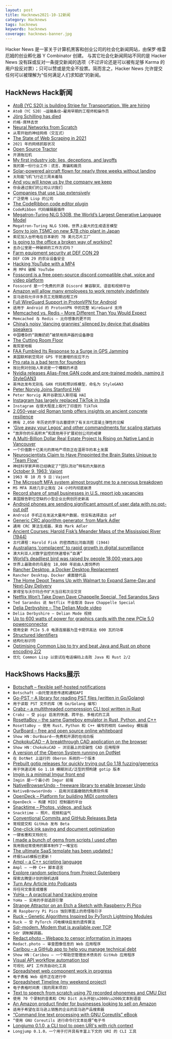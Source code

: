 ```yaml
---
layout: post
title: Hacknews2021-10-12新闻
category: Hacknews
tags: hacknews
keywords: hacknews
coverage: hacknews-banner.jpg
---
```


Hacker News 是一家关于计算机黑客和创业公司的社会化新闻网站，由保罗·格雷厄姆的创业孵化器 Y Combinator 创建。
与其它社会化新闻网站不同的是 Hacker News 没有踩或反对一条提交新闻的选项（不过评论还是可以被有足够 Karma 的用户投反对票）；只可以赞或是完全不投票。简而言之，Hacker News 允许提交任何可以被理解为“任何满足人们求知欲”的新闻。

## HackNews Hack新闻


- [AtoB (YC S20) is building Stripe for Transportation. We are hiring](https://careers.atob.com/)
- `AtoB（YC S20）–运输条纹–雇用早期的工程师和操作员`
- [Jörg Schilling has died](https://minnie.tuhs.org/pipermail/tuhs/2021-October/024523.html)
- `约格·席林去世`
- [Neural Networks from Scratch](https://aegeorge42.github.io/)
- `从零开始的神经网络（交互式）`
- [The State of Web Scraping in 2021](https://mihaisplace.blog/2021/10/03/the-state-of-web-scraping-in-2021/)
- `2021 年的网络抓取状况`
- [Open Source Tractor](https://opensourceecology.dozuki.com/c/LifeTrac)
- `开源拖拉机`
- [My first industry job: lies, deceptions, and layoffs](https://jeremyaboyd.com/post/my-first-industry-job)
- `我的第一份行业工作：谎言、欺骗和裁员`
- [Solar-powered aircraft flown for nearly three weeks without landing](https://eandt.theiet.org/content/articles/2021/10/solar-powered-aircraft-flown-for-nearly-three-weeks-without-landing/)
- `太阳能飞机飞行近三周未着陆`
- [And you will know us by the company we keep](https://www.eugenewei.com/blog/2021/9/29/and-you-will-know-us-by-the-company-we-keep)
- `你会通过我们的公司认识我们`
- [Companies that use Lisp extensively](https://github.com/azzamsa/awesome-lisp-companies)
- `广泛使用 Lisp 的公司`
- [The CodeRibbon code editor plugin](https://utk-se.github.io/CodeRibbon/)
- `CodeRibbon 代码编辑器插件`
- [Megatron-Turing NLG 530B, the World’s Largest Generative Language Model](https://developer.nvidia.com/blog/using-deepspeed-and-megatron-to-train-megatron-turing-nlg-530b-the-worlds-largest-and-most-powerful-generative-language-model/)
- `Megatron-Turing NLG 530B，世界上最大的生成语言模型`
- [Sony to join TSMC on new $7B chip plant in Japan](https://asia.nikkei.com/Business/Tech/Semiconductors/Sony-to-join-TSMC-on-new-7bn-chip-plant-in-Japan)
- `索尼加入台积电在日本新的 7B 美元芯片工厂`
- [Is going to the office a broken way of working?](https://www.newyorker.com/culture/office-space/is-going-to-the-office-a-broken-way-of-working)
- `去办公室是一种破碎的工作方式吗？`
- [Farm equipment security at DEF CON 29](https://www.kaspersky.com/blog/hacking-agriculture-defcon29/42402/)
- `DEF CON 29 的农业设备安全`
- [Hacking YouTube with a MP4](https://realkeyboardwarrior.github.io/security/2021/10/11/hacking-youtube.html)
- `用 MP4 破解 YouTube`
- [Fosscord is a free open-source discord compatible chat, voice and video platform](https://github.com/fosscord/fosscord)
- `Fosscord 是一个免费的开源 Discord 兼容聊天、语音和视频平台`
- [Amazon will allow many employees to work remotely indefinitely](https://www.seattletimes.com/business/amazon/amazon-will-allow-many-employees-to-work-remotely-indefinitely/)
- `亚马逊将允许许多员工无限期远程工作`
- [Full WireGuard Support in ProtonVPN for Android](https://github.com/ProtonVPN/android-app/releases/tag/2.9.0.28)
- `适用于 Android 的 ProtonVPN 中的完整 WireGuard 支持`
- [Memcached vs. Redis – More Different Than You Would Expect](https://engineering.kablamo.com.au/posts/2021/memcached-vs-redis-whats-the-difference/)
- `Memcached 与 Redis – 比你想象的更不同`
- [China’s noisy ‘dancing grannies’ silenced by device that disables speakers](https://www.theguardian.com/world/2021/oct/08/chinas-noisy-dancing-grannies-silenced-by-device-that-disables-speakers)
- `中国嘈杂的“跳舞奶奶”被禁用扬声器的设备静音`
- [The Cutting Room Floor](https://tcrf.net/The_Cutting_Room_Floor)
- `裁剪室地板`
- [FAA Fumbled Its Response to a Surge in GPS Jamming](https://spectrum.ieee.org/gps-jamming)
- `美国联邦航空局对 GPS 干扰激增的反应不力`
- [Pro rata is a bad term for founders](https://blog.aaronkharris.com/pro-rata-is-a-bad-term)
- `按比例对创始人来说是一个糟糕的术语`
- [Nvidia releases Alias-Free GAN code and pre-trained models, naming it StyleGAN3](https://github.com/NVlabs/stylegan3)
- `英伟达发布无别名 GAN 代码和预训练模型，命名为 StyleGAN3`
- [Peter Norvig Joins Stanford HAI](https://hai.stanford.edu/news/peter-norvig-todays-most-pressing-questions-ai-are-human-centered)
- `Peter Norvig 离开谷歌加入斯坦福 HAI`
- [Instagram has largely replaced TikTok in India](https://restofworld.org/2021/instagram-and-class-in-india/)
- `Instagram 在很大程度上取代了印度的 TikTok`
- [2,050-year-old Roman tomb offers insights on ancient concrete resilience](https://news.mit.edu/2021/roman-tomb-offers-insights-ancient-concrete-resilience-1008)
- `拥有 2,050 年历史的罗马古墓提供了有关古代混凝土弹性的见解`
- [‘Give away your Legos’ and other commandments for scaling startups](https://review.firstround.com/give-away-your-legos-and-other-commandments-for-scaling-startups)
- `“放弃你的乐高积木”和其他用于扩展初创公司的戒律`
- [A Multi-Billion Dollar Real Estate Project Is Rising on Native Land in Vancouver](https://www.architecturaldigest.com/story/vancouver-real-estate-native-reserve-land)
- `一个价值数十亿美元的房地产项目正在温哥华的本土发展`
- [Neuroscientists Claim to Have Pinpointed the Brain States Unique to 'Team Flow'](https://www.sciencealert.com/neuroscientists-claim-to-have-pinpointed-the-brain-states-unique-to-team-flow)
- `神经科学家声称已经确定了“团队流动”特有的大脑状态`
- [October 9, 1963: Vajont](https://blogs.scientificamerican.com/history-of-geology/october-9-1963-vajont/)
- `1963 年 10 月 9 日：Vajont`
- [The Microsoft MFA system almost brought me to a nervous breakdown](https://kgizdov.medium.com/the-efficiency-of-microsoft-e50ea81f69f5)
- `MS MFA 系统几乎让我在 24 小时内彻底崩溃`
- [Record share of small businesses in U.S. report job vacancies](https://www.ocregister.com/2021/10/08/record-share-of-small-businesses-in-u-s-report-job-vacancies/)
- `美国报告职位空缺的小型企业比例创历史新高`
- [Android phones are sending significant amount of user data with no opt-out pdf](https://www.scss.tcd.ie/Doug.Leith/Android_privacy_report.pdf)
- `Android 手机正在发送大量用户数据，但没有选择退出 pdf`
- [Generic CRC algorithm generator, from Mark Adler](https://github.com/madler/crcany)
- `通用 CRC 算法生成器，来自 Mark Adler`
- [Ancient Courses: Harold Fisk’s Meander Maps of the Mississippi River (1944)](https://publicdomainreview.org/collection/maps-of-the-lower-mississippi-harold-fisk/)
- `古代课程：Harold Fisk 的密西西比河曲流图 (1944)`
- [Australians ‘complacent’ to rapid growth in digital surveillance](https://www.innovationaus.com/australians-complacent-to-rapid-growth-in-digital-surveillance/)
- `澳大利亚人对数字监控的快速增长“自满”`
- [World’s deadliest bird was raised by people 18,000 years ago](https://www.nytimes.com/2021/09/28/science/most-dangerous-bird-cassowary.html)
- `世界上最致命的鸟是在 18,000 年前由人类饲养的`
- [Rancher Desktop, a Docker Desktop Replacement](https://rancherdesktop.io/)
- `Rancher Desktop，Docker 桌面替代品`
- [The Home Depot Teams Up with Walmart to Expand Same-Day and Next-Day Delivery](https://corporate.homedepot.com/newsroom/expands-same-day-next-day-delivery-with-walmart)
- `家得宝与沃尔玛合作扩大当日和次日交货`
- [Netflix Won’t Take Down Dave Chappelle Special, Ted Sarandos Says](https://www.hollywoodreporter.com/business/digital/netflix-dave-chappelle-ted-sarandos-memo-trans-employee-1235029671/)
- `Ted Sarandos 说 Netflix 不会取消 Dave Chappelle Special`
- [Delia Derbyshire – The Delian Mode video](https://www.youtube.com/watch?v=n2dvGQ32q8g)
- `Delia Derbyshire – Delian Mode 视频`
- [Up to 600 watts of power for graphics cards with the new PCIe 5.0 powerconnector](https://www.igorslab.de/en/up-to-600-watt-power-for-graphics-cards-with-the-new-pcie-5-0-adapter-nvidias-rtx-3090-ti-makes-the-start-exclusive/)
- `使用全新 PCIe 5.0 电源连接器为显卡提供高达 600 瓦的功率`
- [Structured Identifiers](https://pernos.co/blog/structured-identifiers/)
- `结构化标识符`
- [Optimising Common Lisp to try and beat Java and Rust on phone encoding 2/2](https://renato.athaydes.com/posts/revenge_of_lisp-part-2.html)
- `优化 Common Lisp 以尝试在电话编码上击败 Java 和 Rust 2/2`


## HackShows Hacks展示

- [ Botschaft – flexible self-hosted notifications](https://github.com/ttymck/botschaft)
- `Botschaft –自托管消息传递和通知API`
- [ Go-PST – A library for reading PST files (written in Go/Golang)](https://github.com/mooijtech/go-pst)
- `用于读取 PST 文件的库（用 Go/Golang 编写）`
- [ Crabz – a multithreaded compression CLI tool written in Rust](https://github.com/sstadick/crabz)
- `Crabz – 受 pigz 启发的快速、跨平台、多格式的工具`
- [ RosettaBoy – the same Gameboy emulator in Rust, Python, and C++](https://github.com/shish/rosettaboy)
- `RosettaBoy – 使用 Rust、Python 和 C++ 编写的相同 Gameboy 模拟器`
- [ OurBoard – free and open source online whiteboard](https://www.ourboard.io/)
- `Show HN：OurBoard——免费和开源的在线白板`
- [ ChokokuCAD – A breakthrough CAD application on the browser](https://github.com/itta611/ChokokuCAD/blob/main/README.md)
- `Show HN：ChokokuCAD – 浏览器上的突破性 CAD 应用程序`
- [ A version of the Oberon System running on DotNet](http://software.rochus-keller.ch/OberonSystem_SDL_CLI_Assemblies.zip)
- `在 DotNet 上运行的 Oberon 系统的一个版本`
- [ Prebuilt gotip releases for quickly trying out Go 1.18 fuzzing/generics](https://github.com/clean8s/gotip-built)
- `用于快速试用 Go 1.18 模糊测试/泛型的预构建 gotip 版本`
- [ Imgin is a minimal Imgur front end](https://imgin.voidnet.tech/)
- `Imgin 是一个最小的 Imgur 前端`
- [ NativeBrowserUndo - freeware library to enable browser Undo](https://hypervariety.com/NativeBrowserUndo/NativeBrowserUndo.html)
- `NativeBrowserUndo - 启用浏览器撤销的免费软件库`
- [ OpenDeck – Platform for building MIDI controllers](https://github.com/shanteacontrols/OpenDeck)
- `OpenDeck – 构建 MIDI 控制器的平台`
- [ Snacktime – Photos, videos, and luck](https://www.snacktime.com)
- `Snacktime – 照片、视频和运气`
- [ Conventional Commits and GitHub Releases Beta](https://github.com/bcoe/conventional-release-labels)
- `常规提交和 GitHub 发布 Beta`
- [ One-click ink saving and document optimization](https://www.halftoner.com/)
- `一键省墨和文档优化`
- [ I made a bunch of gems from scripts I used often](https://github.com/dorianmariefr/gem)
- `我用我经常使用的脚本制作了一堆宝石`
- [ The ultimate SaaS template has been updated !](https://github.com/gmpetrov/ultimate-saas-ts/tree/firebase-authentication)
- `终极SaaS模板已更新！`
- [ Ampl – a C++ scripting language](https://github.com/codr7/ampl)
- `Ampl – 一种 C++ 脚本语言`
- [ Explore random selections from Project Gutenberg](https://www.locserendipity.com/Gutenberg.html)
- `探索古腾堡计划的随机选择`
- [ Turn Any Article into Podcasts](https://podrest-9d21d.web.app/)
- `将任何文章变成播客`
- [ YoHa – A practical hand tracking engine](https://handtracking.io)
- `YoHa – 实用的手部追踪引擎`
- [ Strange Attractor on an Etch a Sketch with Raspberry Pi Pico](https://www.youtube.com/watch?v=_2FIVBfSSDg)
- `用 Raspberry Pi Pico 蚀刻草图上的奇怪吸引子`
- [ Ruck – Genetic Algorithms Inspired by PyTorch Lightning Modules](https://github.com/nmichlo/ruck)
- `Ruck – 受 PyTorch 闪电模块启发的遗传算法`
- [ Sdr-modem. Modem that is available over TCP](https://github.com/dernasherbrezon/sdr-modem)
- `Sdr 调制解调器。`
- [ Redact.photo – Webapp to censor information in images](https://redact.photo)
- `Redact.photo – 审查图像信息的 Web 应用程序`
- [ Caribou – a GitHub app to help you manage technical debt](https://www.hellocaribou.com)
- `Show HN：Caribou – 一个帮助您管理技术债务的 GitHub 应用程序`
- [ Visual API workflow automation tool](https://www.workload.co/)
- `可视化 API 工作流自动化工具`
- [ Spreadsheet web component work in progress](https://i5ik.github.io/_____/cellophane/)
- `电子表格 Web 组件正在进行中`
- [ Spreadsheet Timeline (my weekend project)](https://spreadsheettimeline.com/)
- `电子表格时间表（我的周末项目）`
- [ Text to speech from scratch using 70 recorded phonemes and CMU Dict](https://locserendipity.com/sim/voice.html)
- `使用 70 个录制的音素和 CMU Dict 从头开始\u200b\u200b文本到语音`
- [ An Amazon product finder for businesses looking to sell on Amazon](https://github.com/aarmora/jordan-scrapes-amazon-for-products-to-sell)
- `适用于希望在亚马逊上销售的企业的亚马逊产品搜索器`
- [ “Command line text processing with GNU Coreutils” eBook](https://learnbyexample.github.io/cli_text_processing_coreutils/introduction.html)
- `“使用 GNU Coreutils 进行命令行文本处理”电子书`
- [ Longjump 0.1.0, a CLI tool to open URI's with rich context](https://github.com/alexcwatt/longjump)
- `Longjump 0.1.0，一个用于打开具有丰富上下文的 URI 的 CLI 工具`

